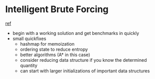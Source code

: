 # Intelligent Brute Forcing
[ref](https://davidkoloski.me/blog/intelligent-brute-forcing/)

- begin with a working solution and get benchmarks in quickly
- small quickfixes
  - hashmap for memoization
  - ordering state to reduce entropy
  - better algorithms (A* in this case)
  - consider reducing data structure if you know the determined quantity
  - can start with larger initializations of important data structures